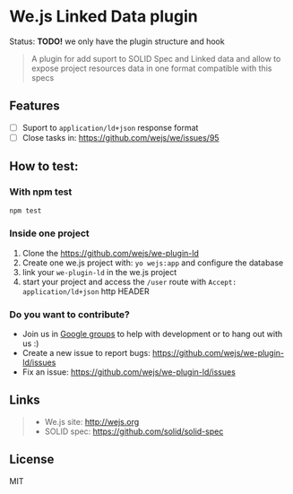 # We.js Linked Data plugin 

Status: **TODO!** we only have the plugin structure and hook

> A plugin for add suport to SOLID Spec and Linked data and allow to expose project resources data in one format compatible with this specs

## Features

- [ ] Suport to `application/ld+json` response format
- [ ] Close tasks in: https://github.com/wejs/we/issues/95
 
## How to test:

### With npm test

```sh
npm test
```

### Inside one project

1. Clone the https://github.com/wejs/we-plugin-ld 
2. Create one we.js project with: `yo wejs:app` and configure the database
3. link your `we-plugin-ld` in the we.js project
4. start your project and access the `/user` route with `Accept: application/ld+json` http HEADER

### Do you want to contribute?

- Join us in [Google groups](https://groups.google.com/forum/#!forum/we-js) to help with development or to hang out with us :)
- Create a new issue to report bugs: https://github.com/wejs/we-plugin-ld/issues
- Fix an issue: https://github.com/wejs/we-plugin-ld/issues

## Links

> * We.js site: http://wejs.org
> * SOLID spec: https://github.com/solid/solid-spec

## License

MIT